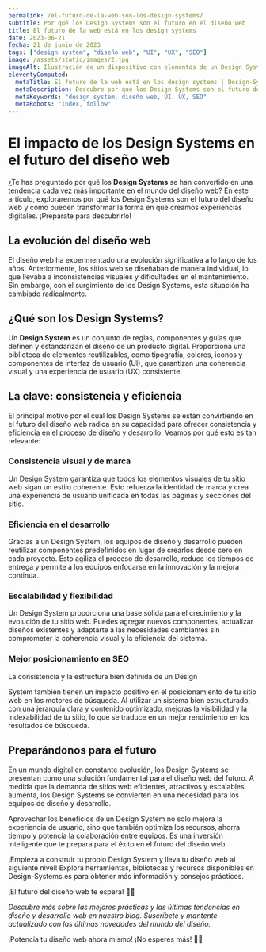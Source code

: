 ```yaml
---
permalink: /el-futuro-de-la-web-son-los-design-systems/
subtitle: Por qué los Design Systems son el futuro en el diseño web
title: El futuro de la web está en los design systems
date: 2023-06-21
fecha: 21 de junio de 2023
tags: ["design system", "diseño web", "UI", "UX", "SEO"]
image: /assets/static/images/2.jpg
imageAlt: Ilustración de un dispositivo con elementos de un Design System
eleventyComputed:
  metaTitle: El futuro de la web está en los design systems | Design-Systems.es
  metaDescription: Descubre por qué los Design Systems son el futuro del diseño web. Aprende cómo optimizar tus proyectos con un Design System y crea experiencias de usuario excepcionales. 🚀 ¡Potencia tu diseño web ahora!
  metaKeywords: "design system, diseño web, UI, UX, SEO"
  metaRobots: "index, follow"
---
```


# El impacto de los Design Systems en el futuro del diseño web

¿Te has preguntado por qué los **Design Systems** se han convertido en una tendencia cada vez más importante en el mundo del diseño web? En este artículo, exploraremos por qué los Design Systems son el futuro del diseño web y cómo pueden transformar la forma en que creamos experiencias digitales. ¡Prepárate para descubrirlo!

## La evolución del diseño web

El diseño web ha experimentado una evolución significativa a lo largo de los años. Anteriormente, los sitios web se diseñaban de manera individual, lo que llevaba a inconsistencias visuales y dificultades en el mantenimiento. Sin embargo, con el surgimiento de los Design Systems, esta situación ha cambiado radicalmente.

## ¿Qué son los Design Systems?

Un **Design System** es un conjunto de reglas, componentes y guías que definen y estandarizan el diseño de un producto digital. Proporciona una biblioteca de elementos reutilizables, como tipografía, colores, iconos y componentes de interfaz de usuario (UI), que garantizan una coherencia visual y una experiencia de usuario (UX) consistente.

## La clave: consistencia y eficiencia

El principal motivo por el cual los Design Systems se están convirtiendo en el futuro del diseño web radica en su capacidad para ofrecer consistencia y eficiencia en el proceso de diseño y desarrollo. Veamos por qué esto es tan relevante:

### Consistencia visual y de marca

Un Design System garantiza que todos los elementos visuales de tu sitio web sigan un estilo coherente. Esto refuerza la identidad de marca y crea una experiencia de usuario unificada en todas las páginas y secciones del sitio.

### Eficiencia en el desarrollo

Gracias a un Design System, los equipos de diseño y desarrollo pueden reutilizar componentes predefinidos en lugar de crearlos desde cero en cada proyecto. Esto agiliza el proceso de desarrollo, reduce los tiempos de entrega y permite a los equipos enfocarse en la innovación y la mejora continua.

### Escalabilidad y flexibilidad

Un Design System proporciona una base sólida para el crecimiento y la evolución de tu sitio web. Puedes agregar nuevos componentes, actualizar diseños existentes y adaptarte a las necesidades cambiantes sin comprometer la coherencia visual y la eficiencia del sistema.

### Mejor posicionamiento en SEO

La consistencia y la estructura bien definida de un Design

System también tienen un impacto positivo en el posicionamiento de tu sitio web en los motores de búsqueda. Al utilizar un sistema bien estructurado, con una jerarquía clara y contenido optimizado, mejoras la visibilidad y la indexabilidad de tu sitio, lo que se traduce en un mejor rendimiento en los resultados de búsqueda.

## Preparándonos para el futuro

En un mundo digital en constante evolución, los Design Systems se presentan como una solución fundamental para el diseño web del futuro. A medida que la demanda de sitios web eficientes, atractivos y escalables aumenta, los Design Systems se convierten en una necesidad para los equipos de diseño y desarrollo.

Aprovechar los beneficios de un Design System no solo mejora la experiencia de usuario, sino que también optimiza los recursos, ahorra tiempo y potencia la colaboración entre equipos. Es una inversión inteligente que te prepara para el éxito en el futuro del diseño web.

¡Empieza a construir tu propio Design System y lleva tu diseño web al siguiente nivel! Explora herramientas, bibliotecas y recursos disponibles en Design-Systems.es para obtener más información y consejos prácticos.

¡El futuro del diseño web te espera! 🚀💡

_Descubre más sobre las mejores prácticas y las últimas tendencias en diseño y desarrollo web en nuestro blog. Suscríbete y mantente actualizado con las últimas novedades del mundo del diseño._

¡Potencia tu diseño web ahora mismo! ¡No esperes más! 🌟🎨
